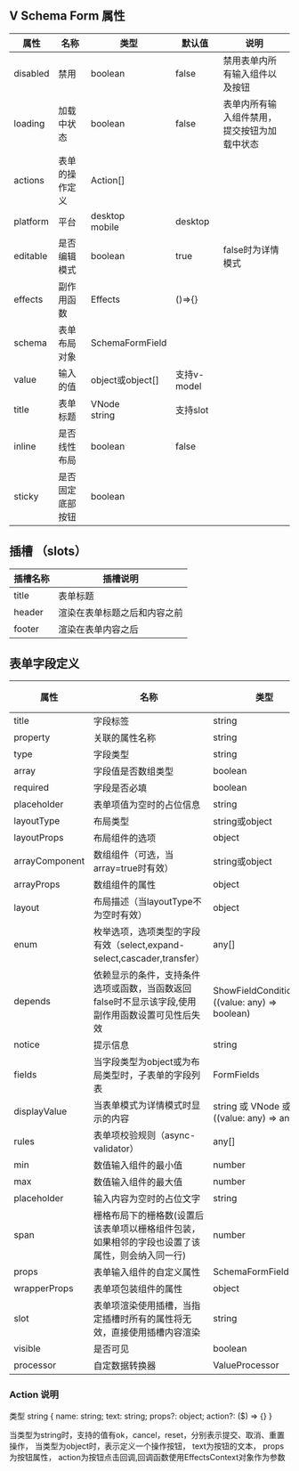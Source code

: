 ## V Schema Form 属性

属性|名称|类型|默认值|说明
---|---|---|---|---
disabled|禁用| boolean|false|禁用表单内所有输入组件以及按钮
loading|加载中状态|boolean|false|表单内所有输入组件禁用，提交按钮为加载中状态
actions|表单的操作定义|Action[]|
platform|平台|desktop<br/>mobile|desktop|
editable|是否编辑模式|boolean|true|false时为详情模式
effects|副作用函数|Effects|()=>{}|
schema|表单布局对象|SchemaFormField||
value|输入的值|object或object[]|支持v-model
title|表单标题|VNode<br/>string|支持slot
inline|是否线性布局|boolean|false|
sticky|是否固定底部按钮|boolean|

## 插槽 （slots）
 
插槽名称| 插槽说明
---|---
title | 表单标题
header | 渲染在表单标题之后和内容之前
footer | 渲染在表单内容之后

<div id="field-def">

## 表单字段定义

属性|名称|类型|默认值|说明
---|---|---|---|---
title|字段标签|string|
property|关联的属性名称|string
type|字段类型|string
array|字段值是否数组类型|boolean|false
required|字段是否必填|boolean|false
placeholder|表单项值为空时的占位信息|string
layoutType|布局类型|string或object| |
layoutProps|布局组件的选项|object| |
arrayComponent|数组组件（可选，当array=true时有效）|string或object||
arrayProps|数组组件的属性|object||
layout|布局描述（当layoutType不为空时有效）|object||
enum|枚举选项，选项类型的字段有效（select,expand-select,cascader,transfer）|any[]||
depends|依赖显示的条件，支持条件选项或函数，当函数返回false时不显示该字段,使用副作用函数设置可见性后失效| ShowFieldCondition[] 或 ((value: any) => boolean)||
notice|提示信息| string||
fields|当字段类型为object或为布局类型时，子表单的字段列表|FormFields||
displayValue|当表单模式为详情模式时显示的内容|string 或 VNode 或 ((value: any) => any)|
rules|表单项校验规则（async-validator）|any[]||
min|数值输入组件的最小值|number||
max|数值输入组件的最大值| number||
placeholder|输入内容为空时的占位文字|string||;
span|栅格布局下的栅格数(设置后该表单项以栅格组件包装，如果相邻的字段也设置了该属性，则会纳入同一行)|number||
props|表单输入组件的自定义属性|SchemaFormFieldProps;
wrapperProps|表单项包装组件的属性|object||
slot|表单项渲染使用插槽，当指定插槽时所有的属性将无效，直接使用插槽内容渲染|string||
visible|是否可见|boolean||
processor|自定数据转换器|ValueProcessor||

</div>



### Action 说明

类型 string { name: string; text: string; props?: object; action?: ($) => {} }

当类型为string时，支持的值有ok，cancel，reset，分别表示提交、取消、重置操作，
当类型为object时，表示定义一个操作按钮，
text为按钮的文本，
props为按钮属性，
action为按钮点击回调,回调函数使用EffectsContext对象作为参数

